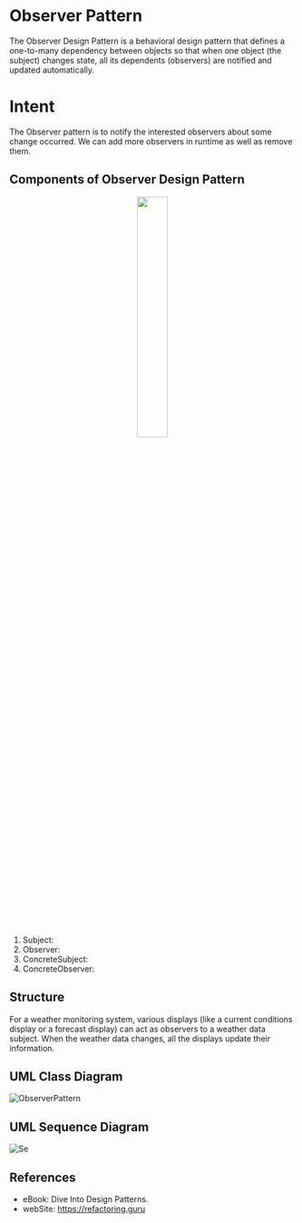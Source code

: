 # Observer Pattern
The Observer Design Pattern is a behavioral design pattern that defines a one-to-many dependency between objects so that when one object (the subject) changes state, all its dependents (observers) are notified and updated automatically.

# Intent
The Observer pattern is to notify the interested observers about some change occurred. We can add more observers in runtime as well as remove them.

## Components of Observer Design Pattern
<p align="center" width="100%">
    <img width="33%" src="![OBS](https://github.com/ZaraSam/Dsign-Patterns/assets/136806163/165013da-fa2f-451f-b108-abf45c31ca4c)">
</p>

1. Subject: 
2. Observer:
3. ConcreteSubject: 
4. ConcreteObserver:

## Structure
For a weather monitoring system, various displays (like a current conditions display or a forecast display) can act as observers to a weather data subject. When the weather data changes, all the displays update their information.


## UML Class Diagram
![ObserverPattern](https://github.com/ZaraSam/Dsign-Patterns/assets/136806163/c45cfc47-d3ad-4945-b953-40c40c9b14e5)


## UML Sequence Diagram
![Se](https://github.com/ZaraSam/Dsign-Patterns/assets/136806163/938a9c29-a179-4f1f-bd9f-f09905f668a9)

## References
- eBook: Dive Into Design Patterns.
- webSite: https://refactoring.guru
